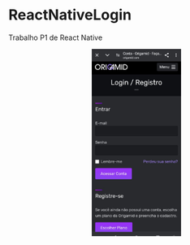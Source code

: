 # ReactNativeLogin
Trabalho P1 de React Native


<div align="center">
  <img src="https://github.com/BiancoLorencini/ReactNativeLogin/blob/main/cloneOrigamid.png" width="35%" height="55%">
</div>


